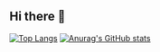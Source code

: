 ## Hi there 👋

[![Top Langs](https://github-readme-stats.vercel.app/api/top-langs/?username=DNhanSuiton810)](https://github.com/anuraghazra/github-readme-stats)
[![Anurag's GitHub stats](https://github-readme-stats.vercel.app/api?username=DNhanSuiton810)](https://github.com/anuraghazra/github-readme-stats)
